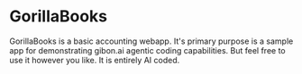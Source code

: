# GorillaBooks

GorillaBooks is a basic accounting webapp.  It's primary purpose is a sample app for demonstrating gibon.ai agentic coding capabilities.  But feel free to use it however you like.  It is entirely AI coded.
